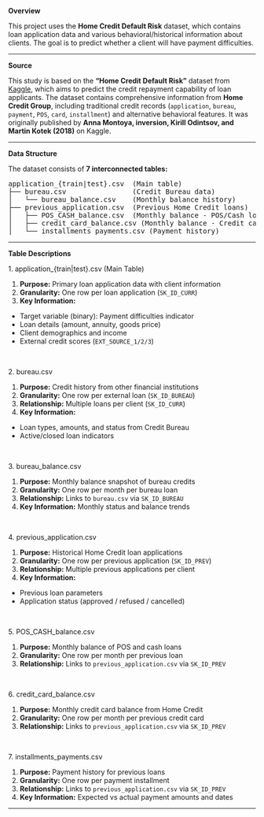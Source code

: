 </h2><b>Overview</b></h2>

This project uses the <b>Home Credit Default Risk</b> dataset, which contains loan application data and various behavioral/historical information about clients.
The goal is to predict whether a client will have payment difficulties.

---

</h3><b>Source</b></h3>

This study is based on the <b>“Home Credit Default Risk”</b> dataset from <a href="https://www.kaggle.com/competitions/home-credit-default-risk">Kaggle</a>, which aims to predict the credit repayment capability of loan applicants.
The dataset contains comprehensive information from <b>Home Credit Group</b>, including traditional credit records (<code>application</code>, <code>bureau</code>, <code>payment</code>, <code>POS</code>, <code>card</code>, <code>installment</code>) and alternative behavioral features.
It was originally published by <b>Anna Montoya, inversion, Kirill Odintsov, and Martin Kotek (2018)</b> on Kaggle.

---

</h2><b>Data Structure</b></h2>

The dataset consists of <b>7 interconnected tables:</b>

<pre>
application_{train|test}.csv  (Main table)
├── bureau.csv                (Credit Bureau data)
│   └── bureau_balance.csv    (Monthly balance history)
├── previous_application.csv  (Previous Home Credit loans)
│   ├── POS_CASH_balance.csv  (Monthly balance - POS/Cash loans)
│   ├── credit_card_balance.csv (Monthly balance - Credit cards)
│   └── installments_payments.csv (Payment history)
</pre>

---

</h3><b>Table Descriptions</b></h3>

</br>

</b>1. application_{train|test}.csv (Main Table)</b>

1. <b>Purpose:</b> Primary loan application data with client information
2. <b>Granularity:</b> One row per loan application (<code>SK_ID_CURR</code>)
3. <b>Key Information:</b>

* Target variable (binary): Payment difficulties indicator
* Loan details (amount, annuity, goods price)
* Client demographics and income
* External credit scores (<code>EXT_SOURCE_1/2/3</code>)

</br>

</b>2. bureau.csv</b>

1. <b>Purpose:</b> Credit history from other financial institutions
2. <b>Granularity:</b> One row per external loan (<code>SK_ID_BUREAU</code>)
3. <b>Relationship:</b> Multiple loans per client (<code>SK_ID_CURR</code>)
4. <b>Key Information:</b>

* Loan types, amounts, and status from Credit Bureau
* Active/closed loan indicators

</br>

</b>3. bureau_balance.csv</b>

1. <b>Purpose:</b> Monthly balance snapshot of bureau credits
2. <b>Granularity:</b> One row per month per bureau loan
3. <b>Relationship:</b> Links to <code>bureau.csv</code> via <code>SK_ID_BUREAU</code>
4. <b>Key Information:</b> Monthly status and balance trends

</br>

</b>4. previous_application.csv</b>

1. <b>Purpose:</b> Historical Home Credit loan applications
2. <b>Granularity:</b> One row per previous application (<code>SK_ID_PREV</code>)
3. <b>Relationship:</b> Multiple previous applications per client
4. <b>Key Information:</b>

* Previous loan parameters
* Application status (approved / refused / cancelled)

</br>

</b>5. POS_CASH_balance.csv</b>

1. <b>Purpose:</b> Monthly balance of POS and cash loans
2. <b>Granularity:</b> One row per month per previous loan
3. <b>Relationship:</b> Links to <code>previous_application.csv</code> via <code>SK_ID_PREV</code>

</br>

</b>6. credit_card_balance.csv</b>

1. <b>Purpose:</b> Monthly credit card balance from Home Credit
2. <b>Granularity:</b> One row per month per previous credit card
3. <b>Relationship:</b> Links to <code>previous_application.csv</code> via <code>SK_ID_PREV</code>

</br>

</b>7. installments_payments.csv</b>

1. <b>Purpose:</b> Payment history for previous loans
2. <b>Granularity:</b> One row per payment installment
3. <b>Relationship:</b> Links to <code>previous_application.csv</code> via <code>SK_ID_PREV</code>
4. <b>Key Information:</b> Expected vs actual payment amounts and dates

---

